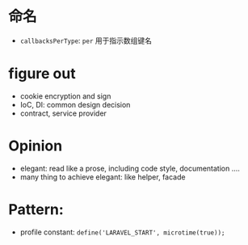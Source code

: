 # 命名

- `callbacksPerType`: `per` 用于指示数组键名

# figure out

- cookie encryption and sign
- IoC, DI: common design decision
- contract, service provider

# Opinion

- elegant: read like a prose, including code style, documentation ....
- many thing to achieve elegant: like helper, facade

# Pattern:

- profile constant: `define('LARAVEL_START', microtime(true));`